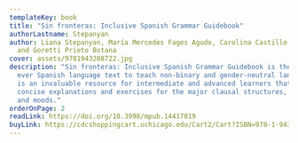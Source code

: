 ```yaml
---
templateKey: book
title: "Sin fronteras: Inclusive Spanish Grammar Guidebook"
authorLastname: Stepanyan
author: Liana Stepanyan, María Mercedes Fages Agudo, Carolina Castillo Larrea
  and Goretti Prieto Botana
cover: assets/9781943208722.jpg
description: "Sin fronteras: Inclusive Spanish Grammar Guidebook is the first
  ever Spanish language text to teach non-binary and gender-neutral language. It
  is an invaluable resource for intermediate and advanced learners that offers
  concise explanations and exercises for the major clausal structures, tenses,
  and moods."
orderOnPage: 2
readLink: https://doi.org/10.3998/mpub.14417819
buyLink: https://cdcshoppingcart.uchicago.edu/Cart2/Cart?ISBN=978-1-943208-71-5&PRESS=amherst
---
```

